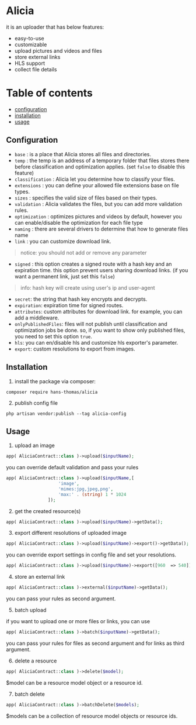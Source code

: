 # Alicia

it is an uploader that has below features:

- easy-to-use
- customizable
- upload pictures and videos and files
- store external links
- HLS support
- collect file details

# Table of contents

- [configuration](#configuration)
- [installation](#installation)
- [usage](#usage)

## Configuration

- `base` : is a place that Alicia stores all files and directories.
- `temp` : the temp is an address of a temporary folder that files stores there before classification and optimization
  applies. (set `false` to disable this feature)
- `classification` : Alicia let you determine how to classify your files.
- `extensions` : you can define your allowed file extensions base on file types.
- `sizes` : specifies the valid size of files based on their types.
- `validation` : Alicia validates the files, but you can add more validation rules.
- `optimization` : optimizes pictures and videos by default, however you can enable/disable the optimization for each
  file type
- `naming` : there are several drivers to determine that how to generate files name
- `link` : you can customize download link.

> notice: you should not add or remove any parameter

- `signed` : this option creates a signed route with a hash key and an expiration time. this option prevent users
  sharing download links. (if you want a permanent link, just set this `false`)

> info: hash key will create using user's ip and user-agent

- `secret`: the string that hash key encrypts and decrypts.
- `expiration`: expiration time for signed routes.
- `attributes`: custom attributes for download link. for example, you can add a middleware.
- `onlyPublishedFiles`: files will not publish until classification and optimization jobs be done. so, if you want to
  show only published files, you need to set this option `true`.
- `hls`: you can en/disable hls and customize hls exporter's parameter.
- `export`: custom resolutions to export from images.

## Installation

1. install the package via composer:

```shell
composer require hans-thomas/alicia
```

2. publish config file

```shell
php artisan vendor:publish --tag alicia-config
```

## Usage

1. upload an image

```php
app( AliciaContract::class )->upload($inputName);
```

you can override default validation and pass your rules

```php
app( AliciaContract::class )->upload($inputName,[
                    'image',
                    'mimes:jpg,jpeg,png',
                    'max:' . (string) 1 * 1024
                ]);
```

2. get the created resource(s)

```php
app( AliciaContract::class )->upload($inputName)->getData();
```

3. export different resolutions of uploaded image

```php
app( AliciaContract::class )->upload($inputName)->export()->getData();
```

you can override export settings in config file and set your resolutions.

```php
app( AliciaContract::class )->upload($inputName)->export([960  => 540])->getData();
```

4. store an external link

```php
app( AliciaContract::class )->external($inputName)->getData();
```

you can pass your rules as second argument.

5. batch upload

if you want to upload one or more files or links, you can use

```php
app( AliciaContract::class )->batch($inputName)->getData();
```

you can pass your rules for files as second argument and for links as third argument.

6. delete a resource

```php
app( AliciaContract::class )->delete($model);
```

$model can be a resource model object or a resource id.

7. batch delete

```php
app( AliciaContract::class )->batchDelete($models);
```

$models can be a collection of resource model objects or resource ids.